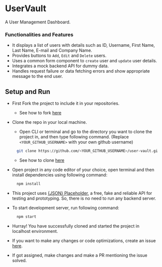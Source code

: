 # UserVault

A User Management Dashboard.  

### Functionalities and Features
- It displays a list of users with details such as ID, Username, First Name, Last Name, E-mail and Company Name.  
- Provides buttons to `Add`, `Edit` and `Delete` users.
- Uses a common form component to `create` user and `update` user details.
- Integrates a mock backend API for dummy data.
- Handles request failure or data fetching errors and show appropriate message to the end user.

## Setup and Run
- First Fork the project to include it in your repositories.
  - See how to fork [here](https://docs.github.com/en/pull-requests/collaborating-with-pull-requests/working-with-forks/fork-a-repo)

- Clone the repo in your local machine.
  - Open CLI or terminal and go to the directory you want to clone the project in, and then type following command. (Replace `<YOUR_GITHUB_USERNAME>` with your own github username)
    
  ```bash
    git clone https://github.com/<YOUR_GITHUB_USERNAME>/user-vault.git
  ```
  - See how to clone [here](https://docs.github.com/en/repositories/creating-and-managing-repositories/cloning-a-repository)

- Open project in any code editor of your choice, open terminal and then install dependencies using following command:
  ```bash
    npm install
  ```

- This project uses [{JSON} Placeholder](https://jsonplaceholder.typicode.com/), a free, fake and reliable API for testing and prototyping. So, there is no need to run any backend server.

- To start development server, run following command:
  ```bash
    npm start
  ```
- Hurray! You have successfully cloned and started the project in localhost environment.
- If you want to make any changes or code optimizations, create an issue [here](https://github.com/muhafiz5814/user-vault/issues).
- If got assigned, make changes and make a PR mentioning the issue solved.